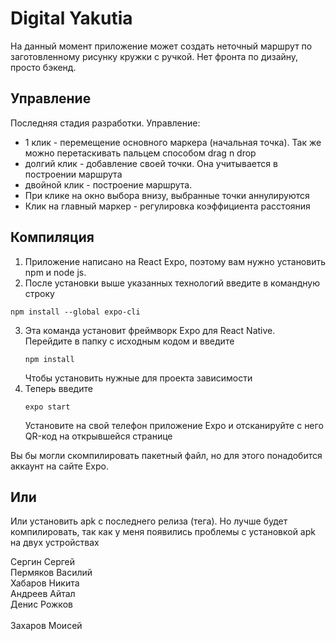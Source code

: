 # Digital Yakutia
На данный момент приложение может создать неточный маршрут по заготовленному рисунку кружки с ручкой. Нет фронта по дизайну, просто бэкенд.

## Управление
Последняя стадия разработки.
Управление:
- 1 клик - перемещение основного маркера (начальная точка). Так же можно перетаскивать пальцем способом drag n drop
- долгий клик - добавление своей точки. Она учитывается в построении маршрута
- двойной клик - построение маршрута.
- При клике на окно выбора внизу, выбранные точки аннулируются
- Клик на главный маркер - регулировка коэффициента расстояния

## Компиляция
1. Приложение написано на React Expo, поэтому вам нужно установить npm и node js. <br>
2. После установки выше указанных технологий введите в командную строку
  ```
  npm install --global expo-cli
  ```
3. Эта команда установит фреймворк Expo для React Native. <br> Перейдите в папку с исходным кодом и введите
   ```
   npm install
   ```
   Чтобы установить нужные для проекта зависимости
4. Теперь введите
   ```
   expo start
   ```
   Установите на свой телефон приложение Expo и отсканируйте с него QR-код на открывшейся странице

Вы бы могли скомпилировать пакетный файл, но для этого понадобится аккаунт на сайте Expo.

## Или
Или установить apk с последнего релиза (тега). Но лучше будет компилировать, так как у меня появились проблемы с установкой apk на двух устройствах



Сергин Сергей <br>
Пермяков Василий<br>
Хабаров Никита<br>
Андреев Айтал<br>
Денис Рожков<br>
<br>
Захаров Моисей